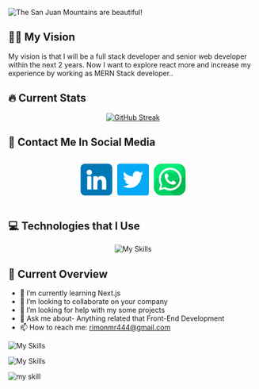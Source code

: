 ![The San Juan Mountains are beautiful!](/images/rimon.gif "San Juan Mountains")

<h2>👨‍🎓 My Vision </h2>
<p>
My vision is that I will be a full stack developer and senior web developer within the next 2 years. Now I want to explore react more and increase my experience by working as MERN Stack developer..
</p>

<h2>🔥 Current Stats </h2>
<div align="center">

[![GitHub Streak](https://github-readme-streak-stats.herokuapp.com?user=Mezbah-u-Rimon&theme=algolia)](https://git.io/streak-stats)

</div>

<h2>📱 Contact Me In Social Media</h2>
<div style="display: flex; justify-content:center; gap:10px;">

[![Social Contact](/icons/linkedin%20(2).png "linkedin")](https://www.linkedin.com/in/mezbah-uddin-a5a368267)

[![Social Contact](/icons/twitter.png "twitter")](https://twitter.com/Mezbah_uddin_88)

[![Social Contact](/icons/whatsapp.png "whatsapp")](https://l.facebook.com/l.php?u=https%3A%2F%2Fwhatsapp.com%2Fdl%2F%3Ffbclid%3DIwAR2ZXX3ZeKt3vkPNIBOMEQhxu6Pxpg4mY3tUm8DIDS8o6VnmPjx4AZfYyk0&h=AT1SCxKvKKjcZrc7Bz5lx7iBasYIf2efvMhSyOGkXxfk-qgA6qYRKfzNmqQPui3J0tZPl2bzufuM8KOD7OOBR9Xg3if3Cm-7v_E13ph3FNaT-FiYPdSZUI3JxguKfmsxBAQHNKuSvTWoHQM)

</div>

<h2>💻 Technologies that I Use </h2>
<div align="center">

![My Skills](https://skillicons.dev/icons?i=html,css,js,bootstrap,tailwind,react,mongodb,nodejs,express,firebase,vscode,github&perline=4)

</div>

<h2>🔎 Current Overview</h2>

- 🌱 I’m currently learning Next.js
- 👯 I’m looking to collaborate on your company
- 🤔 I’m looking for help with my some projects
- 💬 Ask me about- Anything related that Front-End Development
- 📫 How to reach me: rimonmr444@gmail.com


![My Skills](https://api.githubtrends.io/user/svg/Mezbah-u-Rimon/langs?time_range=one_year&use_percent=True&theme=bright_lights)


![My Skills](http://github-profile-summary-cards.vercel.app/api/cards/profile-details?username=Mezbah-u-Rimon&theme=tokyonight)


![my skill](http://github-profile-summary-cards.vercel.app/api/cards/most-commit-language?username=Mezbah-u-Rimon&theme=tokyonight)
